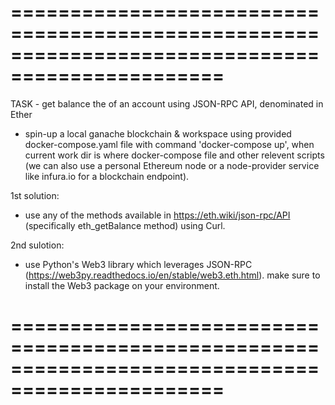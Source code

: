 ================================================================================================
================================================================================================

TASK - get balance the of an account using JSON-RPC API, denominated in Ether


- spin-up a local ganache blockchain & workspace using provided docker-compose.yaml file with command 'docker-compose up', when current work dir is where docker-compose file and other relevent scripts (we can also use a personal Ethereum node or a node-provider service like infura.io for a blockchain endpoint).

1st solution:
- use any of the methods available in https://eth.wiki/json-rpc/API (specifically eth_getBalance method) using Curl.

2nd sulotion:
- use Python's Web3 library which leverages JSON-RPC (https://web3py.readthedocs.io/en/stable/web3.eth.html). make sure to install the Web3 package on your environment.

================================================================================================
================================================================================================